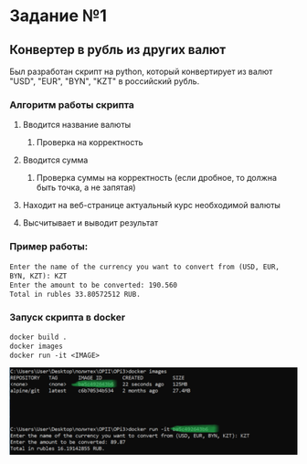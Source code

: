 # Задание №1
## Конвертер в рубль из других валют

Был разработан скрипт на python, который конвертирует из валют "USD", "EUR", "BYN", "KZT" в российский рубль.

### Алгоритм работы скрипта

1. Вводится название валюты
   1. Проверка на корректность
    
2. Вводится сумма
   1. Проверка суммы на корректность (если дробное, то должна быть точка, а не запятая)
    
3. Находит на веб-странице актуальный курс необходимой валюты

4. Высчитывает и выводит результат

### Пример работы:
```
Enter the name of the currency you want to convert from (USD, EUR, BYN, KZT): KZT
Enter the amount to be converted: 190.560
Total in rubles 33.80572512 RUB.
```
### Запуск скрипта в docker

```
docker build .
docker images
docker run -it <IMAGE>
```
![alt tag](1.png)


